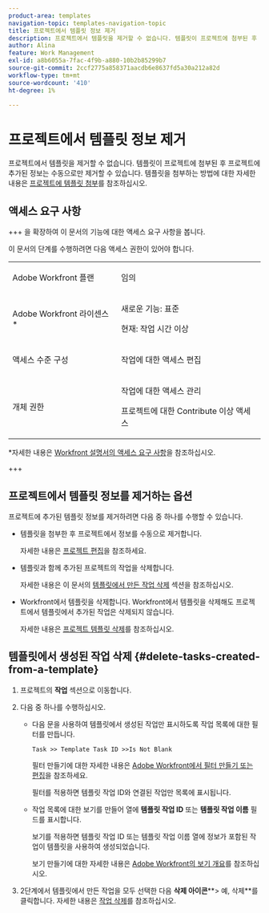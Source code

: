 ```yaml
---
product-area: templates
navigation-topic: templates-navigation-topic
title: 프로젝트에서 템플릿 정보 제거
description: 프로젝트에서 템플릿을 제거할 수 없습니다. 템플릿이 프로젝트에 첨부된 후 프로젝트에 추가된 정보는 수동으로만 제거할 수 있습니다. 템플릿 첨부에 대한 자세한 내용은 프로젝트에 템플릿 첨부를 참조하십시오.
author: Alina
feature: Work Management
exl-id: a8b6055a-7fac-4f9b-a880-10b2b85299b7
source-git-commit: 2ccf2775a858371aacdb6e8637fd5a30a212a82d
workflow-type: tm+mt
source-wordcount: '410'
ht-degree: 1%

---
```


# 프로젝트에서 템플릿 정보 제거

프로젝트에서 템플릿을 제거할 수 없습니다. 템플릿이 프로젝트에 첨부된 후 프로젝트에 추가된 정보는 수동으로만 제거할 수 있습니다. 템플릿을 첨부하는 방법에 대한 자세한 내용은 [프로젝트에 템플릿 첨부](../../../manage-work/projects/create-and-manage-templates/attach-template-to-project.md)를 참조하십시오.

## 액세스 요구 사항

+++ 을 확장하여 이 문서의 기능에 대한 액세스 요구 사항을 봅니다.

이 문서의 단계를 수행하려면 다음 액세스 권한이 있어야 합니다.

<table style="table-layout:auto"> 
 <col> 
 <col> 
 <tbody> 
  <tr> 
   <td role="rowheader">Adobe Workfront 플랜</td> 
   <td> <p>임의</p> </td> 
  </tr> 
  <tr> 
   <td role="rowheader">Adobe Workfront 라이센스*</td> 
   <td> <p>새로운 기능: 표준</p>
   <p>현재: 작업 시간 이상</p> </td> 
  </tr> 
  <tr> 
   <td role="rowheader">액세스 수준 구성</td> 
   <td> <p>작업에 대한 액세스 편집</p>  </td> 
  </tr> 
  <tr> 
   <td role="rowheader">개체 권한</td> 
   <td> <p>작업에 대한 액세스 관리 </p> <p>프로젝트에 대한 Contribute 이상 액세스 </p>  </td> 
  </tr> 
 </tbody> 
</table>

*자세한 내용은 [Workfront 설명서의 액세스 요구 사항](/help/quicksilver/administration-and-setup/add-users/access-levels-and-object-permissions/access-level-requirements-in-documentation.md)을 참조하십시오.

+++

## 프로젝트에서 템플릿 정보를 제거하는 옵션

프로젝트에 추가된 템플릿 정보를 제거하려면 다음 중 하나를 수행할 수 있습니다.

* 템플릿을 첨부한 후 프로젝트에서 정보를 수동으로 제거합니다.

  자세한 내용은 [프로젝트 편집](../../../manage-work/projects/manage-projects/edit-projects.md)을 참조하세요.

* 템플릿과 함께 추가된 프로젝트의 작업을 삭제합니다.

  자세한 내용은 이 문서의 [템플릿에서 만든 작업 삭제](#delete-tasks-created-from-a-template) 섹션을 참조하십시오.

* Workfront에서 템플릿을 삭제합니다. Workfront에서 템플릿을 삭제해도 프로젝트에서 템플릿에서 추가된 작업은 삭제되지 않습니다.

  자세한 내용은 [프로젝트 템플릿 삭제](../../../manage-work/projects/create-and-manage-templates/delete-templates.md)를 참조하십시오.

## 템플릿에서 생성된 작업 삭제 {#delete-tasks-created-from-a-template}

1. 프로젝트의 **작업** 섹션으로 이동합니다.
1. 다음 중 하나를 수행하십시오.

   * 다음 문을 사용하여 템플릿에서 생성된 작업만 표시하도록 작업 목록에 대한 필터를 만듭니다.

     ```
     Task >> Template Task ID >>Is Not Blank
     ```

     필터 만들기에 대한 자세한 내용은 [Adobe Workfront에서 필터 만들기 또는 편집](../../../reports-and-dashboards/reports/reporting-elements/create-filters.md)을 참조하세요.

     필터를 적용하면 템플릿 작업 ID와 연결된 작업만 목록에 표시됩니다.

   * 작업 목록에 대한 보기를 만들어 열에 **템플릿 작업 ID** 또는 **템플릿 작업 이름** 필드를 표시합니다.

     보기를 적용하면 템플릿 작업 ID 또는 템플릿 작업 이름 열에 정보가 포함된 작업이 템플릿을 사용하여 생성되었습니다.

     보기 만들기에 대한 자세한 내용은 [Adobe Workfront의 보기 개요](../../../reports-and-dashboards/reports/reporting-elements/views-overview.md)를 참조하십시오.

1. 2단계에서 템플릿에서 만든 작업을 모두 선택한 다음 **삭제 아이콘****> 예, 삭제**를 클릭합니다. 자세한 내용은 [작업 삭제](../../../manage-work/tasks/manage-tasks/delete-tasks.md)를 참조하십시오.
